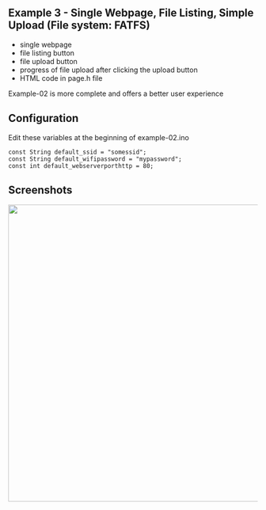 ## Example 3 - Single Webpage, File Listing, Simple Upload (File system: FATFS)
- single webpage
- file listing button
- file upload button
- progress of file upload after clicking the upload button
- HTML code in page.h file

Example-02 is more complete and offers a better user experience

## Configuration
Edit these variables at the beginning of example-02.ino

```
const String default_ssid = "somessid";
const String default_wifipassword = "mypassword";
const int default_webserverporthttp = 80;
```

## Screenshots
<p align="center">
  <img src="images/example-01-image-01.png" width="600">
</p>
